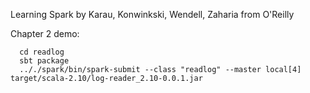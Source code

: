 Learning Spark by Karau, Konwinkski, Wendell, Zaharia from O'Reilly

Chapter 2 demo:
~~~~
  cd readlog
  sbt package
  .././spark/bin/spark-submit --class "readlog" --master local[4] target/scala-2.10/log-reader_2.10-0.0.1.jar
~~~~
